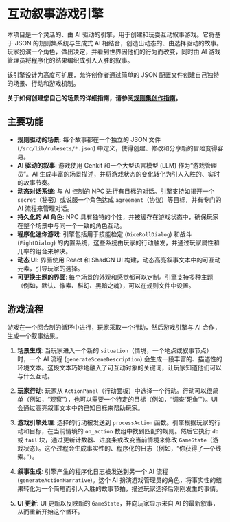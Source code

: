 # 互动叙事游戏引擎

本项目是一个灵活的、由 AI 驱动的引擎，用于创建和玩耍互动叙事游戏。它将基于 JSON 的规则集系统与生成式 AI 相结合，创造出动态的、由选择驱动的故事。玩家扮演一个角色，做出决定，并看到世界因他们的行为而改变，同时由 AI 游戏管理员将程序化的结果编织成引人入胜的叙事。

该引擎设计为高度可扩展，允许创作者通过简单的 JSON 配置文件创建自己独特的场景、行动和游戏机制。

**关于如何创建您自己的场景的详细指南，请参阅[规则集创作指南](docs/AUTHORING_GUIDE_zh.md)。**

## 主要功能

*   **规则驱动的场景**: 每个故事都在一个独立的 JSON 文件 (`/src/lib/rulesets/*.json`) 中定义，使得创建、修改和分享新的冒险变得容易。
*   **AI 驱动的叙事**: 游戏使用 Genkit 和一个大型语言模型 (LLM) 作为“游戏管理员”。AI 生成丰富的场景描述，并将游戏状态的变化转化为引人入胜的、实时的故事节奏。
*   **动态对话系统**: 与 AI 控制的 NPC 进行有目标的对话。引擎支持如揭开一个 `secret`（秘密）或说服一个角色达成 `agreement`（协议）等目标，并有专门的 AI 流程来管理对话。
*   **持久化的 AI 角色**: NPC 具有独特的个性，并被缓存在游戏状态中，确保玩家在整个场景中与同一个一致的角色互动。
*   **程序化迷你游戏**: 引擎包括用于技能检定 (`DiceRollDialog`) 和战斗 (`FightDialog`) 的内置系统，这些系统由玩家的行动触发，并通过玩家属性和几率的组合来解决。
*   **动态 UI**: 界面使用 React 和 ShadCN UI 构建，动态高亮叙事文本中的可互动元素，引导玩家的选择。
*   **可更换主题的界面**: 每个场景的外观和感觉都可以定制。引擎支持多种主题（例如，默认、像素、科幻、黑暗之魂），可以在规则文件中设置。

## 游戏流程

游戏在一个回合制的循环中进行，玩家采取一个行动，然后游戏引擎与 AI 合作，生成一个叙事结果。

1.  **场景生成**: 当玩家进入一个新的 `situation`（情境，一个地点或叙事节点）时，一个 AI 流程 (`generateSceneDescription`) 会生成一段丰富的、描述性的环境文本。这段文本巧妙地融入了可互动对象的关键词，让玩家知道他们可以与什么互动。

2.  **玩家行动**: 玩家从 `ActionPanel`（行动面板）中选择一个行动。行动可以很简单（例如，“观察”），也可以需要一个特定的目标（例如，“调查‘死鱼’”）。UI 会通过高亮叙事文本中的已知目标来帮助玩家。

3.  **游戏引擎处理**: 选择的行动被发送到 `processAction` 函数。引擎根据玩家的行动和目标，在当前情境的 `on_action` 数组中找到匹配的规则。然后它执行 `do` 或 `fail` 块，通过更新计数器、进度条或改变当前情境来修改 `GameState`（游戏状态）。这个过程会生成事实性的、程序化的日志（例如，“你获得了一个线索。”）。

4.  **叙事生成**: 引擎产生的程序化日志被发送到另一个 AI 流程 (`generateActionNarrative`)。这个 AI 扮演游戏管理员的角色，将事实性的结果转化为一个简短而引人入胜的故事节拍，描述玩家选择后刚刚发生的事情。

5.  **UI 更新**: UI 更新以反映新的 `GameState`，并向玩家显示来自 AI 的最新叙事，从而重新开始这个循环。
